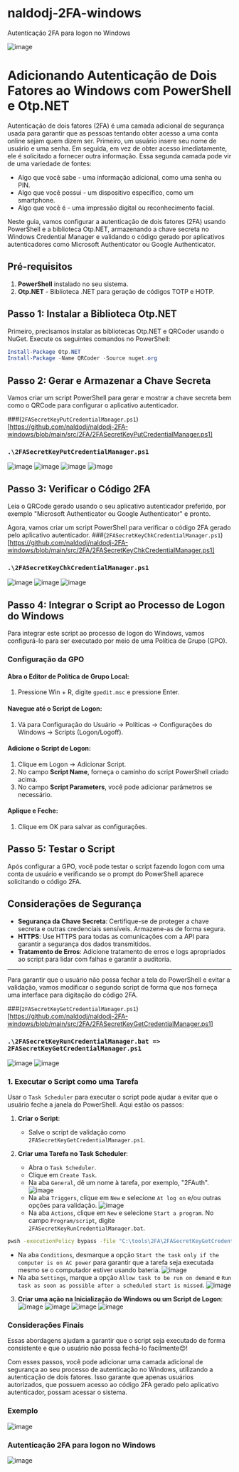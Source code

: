 # naldodj-2FA-windows
Autenticação 2FA para logon no Windows

![image](https://github.com/naldodj/naldodj-2FA-windows/assets/102384575/ee3632d7-cc40-40cb-8886-7ca30ad42bb8)

# Adicionando Autenticação de Dois Fatores ao Windows com PowerShell e Otp.NET

Autenticação de dois fatores (2FA) é uma camada adicional de segurança usada para garantir que as pessoas tentando obter acesso a uma conta online sejam quem dizem ser. Primeiro, um usuário insere seu nome de usuário e uma senha. Em seguida, em vez de obter acesso imediatamente, ele é solicitado a fornecer outra informação. Essa segunda camada pode vir de uma variedade de fontes:

- Algo que você sabe - uma informação adicional, como uma senha ou PIN.
- Algo que você possui - um dispositivo específico, como um smartphone.
- Algo que você é - uma impressão digital ou reconhecimento facial.

Neste guia, vamos configurar a autenticação de dois fatores (2FA) usando PowerShell e a biblioteca Otp.NET, armazenando a chave secreta no Windows Credential Manager e validando o código gerado por aplicativos autenticadores como Microsoft Authenticator ou Google Authenticator.

## Pré-requisitos

1. **PowerShell** instalado no seu sistema.
2. **Otp.NET** - Biblioteca .NET para geração de códigos TOTP e HOTP.

## Passo 1: Instalar a Biblioteca Otp.NET

Primeiro, precisamos instalar as bibliotecas Otp.NET e QRCoder usando o NuGet. Execute os seguintes comandos no PowerShell:

```powershell
Install-Package Otp.NET
Install-Package -Name QRCoder -Source nuget.org
```

## Passo 2: Gerar e Armazenar a Chave Secreta

Vamos criar um script PowerShell para gerar e mostrar a chave secreta bem como o QRCode para configurar o aplicativo autenticador.

###(`2FASecretKeyPutCredentialManager.ps1`)[https://github.com/naldodj/naldodj-2FA-windows/blob/main/src/2FA/2FASecretKeyPutCredentialManager.ps1]

### `.\2FASecretKeyPutCredentialManager.ps1`
![image](https://github.com/naldodj/naldodj-2FA-windows/assets/102384575/6c11d4d7-d9cd-48f2-8b77-505ba64b9fb0)
![image](https://github.com/naldodj/naldodj-2FA-windows/assets/102384575/91b679da-0b3d-4a2c-9e03-6a099dbe1709)
![image](https://github.com/naldodj/naldodj-2FA-windows/assets/102384575/66fb6810-47c6-4c4f-af97-906a2e2d8204)
![image](https://github.com/naldodj/naldodj-2FA-windows/assets/102384575/2fcb5c17-b28d-45b8-b00c-01a66eba6215)

## Passo 3: Verificar o Código 2FA

Leia o QRCode gerado usando o seu aplicativo autenticador preferido, por exemplo "Microsoft Authenticator ou Google Authenticator" e pronto.

Agora, vamos criar um script PowerShell para verificar o código 2FA gerado pelo aplicativo autenticador.
###(`2FASecretKeyChkCredentialManager.ps1`)[https://github.com/naldodj/naldodj-2FA-windows/blob/main/src/2FA/2FASecretKeyChkCredentialManager.ps1]

### `.\2FASecretKeyChkCredentialManager.ps1`
![image](https://github.com/naldodj/naldodj-2FA-windows/assets/102384575/9f5a0b2c-14fd-463e-a668-367114a1eec3)
![image](https://github.com/naldodj/naldodj-2FA-windows/assets/102384575/9426267e-ea39-4792-a550-d9ffc9064dce)
![image](https://github.com/naldodj/naldodj-2FA-windows/assets/102384575/eb8ef4d1-8913-4ecb-81c1-c9cc05826b7b)

## Passo 4: Integrar o Script ao Processo de Logon do Windows

Para integrar este script ao processo de logon do Windows, vamos configurá-lo para ser executado por meio de uma Política de Grupo (GPO).

### Configuração da GPO

#### Abra o Editor de Política de Grupo Local:
1. Pressione Win + R, digite `gpedit.msc` e pressione Enter.

#### Navegue até o Script de Logon:
1. Vá para Configuração do Usuário -> Políticas -> Configurações do Windows -> Scripts (Logon/Logoff).

#### Adicione o Script de Logon:
1. Clique em Logon -> Adicionar Script.
2. No campo **Script Name**, forneça o caminho do script PowerShell criado acima.
3. No campo **Script Parameters**, você pode adicionar parâmetros se necessário.

#### Aplique e Feche:
1. Clique em OK para salvar as configurações.

## Passo 5: Testar o Script

Após configurar a GPO, você pode testar o script fazendo logon com uma conta de usuário e verificando se o prompt do PowerShell aparece solicitando o código 2FA.

## Considerações de Segurança

- **Segurança da Chave Secreta**: Certifique-se de proteger a chave secreta e outras credenciais sensíveis. Armazene-as de forma segura.
- **HTTPS**: Use HTTPS para todas as comunicações com a API para garantir a segurança dos dados transmitidos.
- **Tratamento de Erros**: Adicione tratamento de erros e logs apropriados ao script para lidar com falhas e garantir a auditoria.

---

Para garantir que o usuário não possa fechar a tela do PowerShell e evitar a validação, vamos modificar o segundo script de forma que nos forneça uma interface para digitação do código 2FA.

###(`2FASecretKeyGetCredentialManager.ps1`)[https://github.com/naldodj/naldodj-2FA-windows/blob/main/src/2FA/2FASecretKeyGetCredentialManager.ps1]

### `.\2FASecretKeyRunCredentialManager.bat => 2FASecretKeyGetCredentialManager.ps1`
![image](https://github.com/naldodj/naldodj-2FA-windows/assets/102384575/1914af19-187e-49a4-bd84-90d62cbe6a25)
![image](https://github.com/naldodj/naldodj-2FA-windows/assets/102384575/4ae3cd88-68a4-4f49-97a8-834b3779897b)

### 1. Executar o Script como uma Tarefa

Usar o `Task Scheduler` para executar o script pode ajudar a evitar que o usuário feche a janela do PowerShell. Aqui estão os passos:

1. **Criar o Script**:
   - Salve o script de validação como `2FASecretKeyGetCredentialManager.ps1`.

2. **Criar uma Tarefa no Task Scheduler**:
   - Abra o `Task Scheduler`.
   - Clique em `Create Task`.
   - Na aba `General`, dê um nome à tarefa, por exemplo, "2FAuth".
![image](https://github.com/naldodj/naldodj-2FA-windows/assets/102384575/c61778b0-0078-454e-8a44-b568f947d0d7)
   - Na aba `Triggers`, clique em `New` e selecione `At log on` e/ou outras opções para validação.
![image](https://github.com/naldodj/naldodj-2FA-windows/assets/102384575/55f0743d-56fa-4d57-bdc1-b72066e3c83b)
   - Na aba `Actions`, clique em `New` e selecione `Start a program`. No campo `Program/script`, digite `2FASecretKeyRunCredentialManager.bat`.
```cmd
pwsh -executionPolicy bypass -file "C:\tools\2FA\2FASecretKeyGetCredentialManager.ps1"
```
   - Na aba `Conditions`, desmarque a opção `Start the task only if the computer is on AC power` para garantir que a tarefa seja executada mesmo se o computador estiver usando bateria.
![image](https://github.com/naldodj/naldodj-2FA-windows/assets/102384575/b3ea419f-5f5b-4536-ab61-33565ad82bb5)
   - Na aba `Settings`, marque a opção `Allow task to be run on demand` e `Run task as soon as possible after a scheduled start is missed`.
![image](https://github.com/naldodj/naldodj-2FA-windows/assets/102384575/f710d4c8-d411-4410-a630-c4d6f9eb8cf1)

3. **Criar uma ação na Inicialização do Windows ou um Script de Logon**:
![image](https://github.com/naldodj/naldodj-2FA-windows/assets/102384575/8dc7791b-77cd-427b-af6e-50821976c6ac)
![image](https://github.com/naldodj/naldodj-2FA-windows/assets/102384575/4fa44386-24a4-4150-bb55-babce0bcf657)
![image](https://github.com/naldodj/naldodj-2FA-windows/assets/102384575/e42636f7-9408-4d04-b6c8-cd7a3a4edcf4)
![image](https://github.com/naldodj/naldodj-2FA-windows/assets/102384575/445470fa-c307-4d79-a5d0-33f5de6e0f5f)

### Considerações Finais

Essas abordagens ajudam a garantir que o script seja executado de forma consistente e que o usuário não possa fechá-lo facilmente😊!

Com esses passos, você pode adicionar uma camada adicional de segurança ao seu processo de autenticação no Windows, utilizando a autenticação de dois fatores. Isso garante que apenas usuários autorizados, que possuem acesso ao código 2FA gerado pelo aplicativo autenticador, possam acessar o sistema.

### Exemplo
![image](https://github.com/naldodj/naldodj-2FA-windows/assets/102384575/ed5c409a-d517-448a-a37c-33b218d15048)

### Autenticação 2FA para logon no Windows
![image](https://github.com/naldodj/naldodj-2FA-windows/assets/102384575/2e605b77-98aa-422a-8405-dc5af719a11e)
